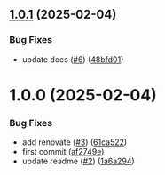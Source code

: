 ## [1.0.1](https://github.com/vfourny/node-toolkit/compare/v1.0.0...v1.0.1) (2025-02-04)


### Bug Fixes

* update docs ([#6](https://github.com/vfourny/node-toolkit/issues/6)) ([48bfd01](https://github.com/vfourny/node-toolkit/commit/48bfd01fc91c084edf0c417899a1d906a5b64525))

# 1.0.0 (2025-02-04)


### Bug Fixes

* add renovate ([#3](https://github.com/vfourny/node-toolkit/issues/3)) ([61ca522](https://github.com/vfourny/node-toolkit/commit/61ca52214bc8d76e2222476d04e65b35c48ca42b))
* first commit ([af2749e](https://github.com/vfourny/node-toolkit/commit/af2749eee9758401f8297290414f38666642f325))
* update readme ([#2](https://github.com/vfourny/node-toolkit/issues/2)) ([1a6a294](https://github.com/vfourny/node-toolkit/commit/1a6a294a72908700328d453dde31c7703b0166ca))
